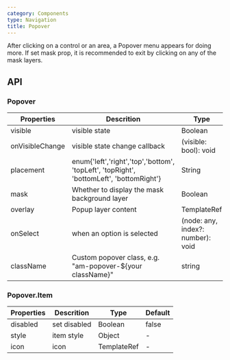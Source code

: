 ```yaml
---
category: Components
type: Navigation
title: Popover
---
```


After clicking on a control or an area, a Popover menu appears for doing more.
If set mask prop, it is recommended to exit by clicking on any of the mask layers.


## API

### Popover

Properties | Descrition | Type | Default
-----------|------------|------|--------
| visible    | visible state    | Boolean |  false   |
| onVisibleChange    | visible state change callback    | (visible: bool): void |  -   |
| placement    | enum{'left','right','top','bottom', 'topLeft', 'topRight', 'bottomLeft', 'bottomRight'} | String |  'bottomRight'   |
| mask    | Whether to display the mask background layer  | Boolean |  false  |
| overlay   | Popup layer content  | TemplateRef |  -   |
| onSelect   | when an option is selected    | (node: any, index?: number): void |  -   |
| className | Custom popover class, e.g. "am-popover-${your className}" | string | am-popover | 

### Popover.Item

Properties | Descrition | Type | Default
-----------|------------|------|--------
| disabled   | set disabled    | Boolean |  false   |
| style  | item style   | Object |  -   |
| icon   | icon   | TemplateRef |  -   |
